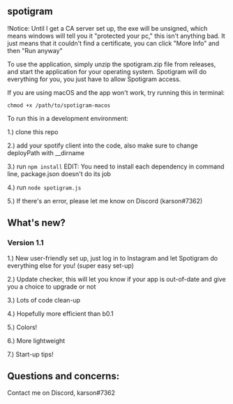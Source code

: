 ## spotigram

!Notice: Until I get a CA server set up, the exe will be unsigned, which means windows will tell you it "protected your pc," this isn't anything bad. It just means that it couldn't find a certificate, you can click "More Info" and then "Run anyway"

To use the application, simply unzip the spotigram.zip file from releases, and start the application for your operating system. Spotigram will do everything for you, you just have to allow Spotigram access.

If you are using macOS and the app won't work, try running this in terminal: 

`chmod +x /path/to/spotigram-macos`



To run this in a development environment:

1.) clone this repo

2.) add your spotify client into the code, also make sure to change deployPath with __dirname

3.) run `npm install` EDIT: You need to install each dependency in command line, package.json doesn't do its job

4.) run `node spotigram.js`

5.) If there's an error, please let me know on Discord (karson#7362)

## What's new?
### Version 1.1

1.) New user-friendly set up, just log in to Instagram and let Spotigram do everything else for you! (super easy set-up)

2.) Update checker, this will let you know if your app is out-of-date and give you a choice to upgrade or not

3.) Lots of code clean-up

4.) Hopefully more efficient than b0.1

5.) Colors!

6.) More lightweight

7.) Start-up tips!


## Questions and concerns:

Contact me on Discord, karson#7362
